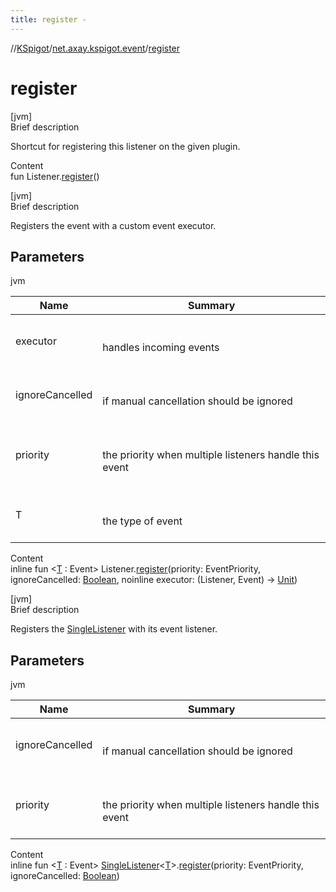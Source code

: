 ```yaml
---
title: register -
---
```

//[KSpigot](../index.md)/[net.axay.kspigot.event](index.md)/[register](register.md)



# register  
[jvm]  
Brief description  


Shortcut for registering this listener on the given plugin.

  
Content  
fun Listener.[register](register.md)()  


[jvm]  
Brief description  


Registers the event with a custom event executor.



## Parameters  
  
jvm  
  
|  Name|  Summary| 
|---|---|
| executor| <br><br>handles incoming events<br><br>
| ignoreCancelled| <br><br>if manual cancellation should be ignored<br><br>
| priority| <br><br>the priority when multiple listeners handle this event<br><br>
| T| <br><br>the type of event<br><br>
  
  
Content  
inline fun <[T](register.md) : Event> Listener.[register](register.md)(priority: EventPriority, ignoreCancelled: [Boolean](https://kotlinlang.org/api/latest/jvm/stdlib/kotlin/-boolean/index.html), noinline executor: (Listener, Event) -> [Unit](https://kotlinlang.org/api/latest/jvm/stdlib/kotlin/-unit/index.html))  


[jvm]  
Brief description  


Registers the [SingleListener](-single-listener/index.md) with its event listener.



## Parameters  
  
jvm  
  
|  Name|  Summary| 
|---|---|
| ignoreCancelled| <br><br>if manual cancellation should be ignored<br><br>
| priority| <br><br>the priority when multiple listeners handle this event<br><br>
  
  
Content  
inline fun <[T](register.md) : Event> [SingleListener](-single-listener/index.md)<[T](register.md)>.[register](register.md)(priority: EventPriority, ignoreCancelled: [Boolean](https://kotlinlang.org/api/latest/jvm/stdlib/kotlin/-boolean/index.html))  



